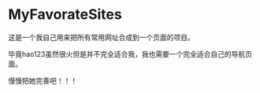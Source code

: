 # MyFavorateSites
这是一个我自己用来把所有常用网址合成到一个页面的项目。

毕竟hao123虽然很火但是并不完全适合我，我也需要一个完全适合自己的导航页面。

慢慢把她完善吧！！！
